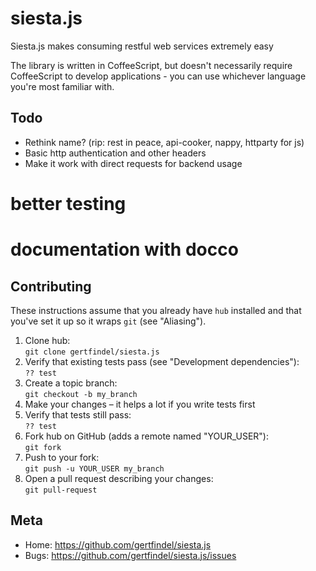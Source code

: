 # siesta.js

Siesta.js makes consuming restful web services extremely easy

The library is written in CoffeeScript, but doesn't necessarily require CoffeeScript to develop applications - you can use whichever language you're most familiar with.

## Todo

* Rethink name? (rip: rest in peace, api-cooker, nappy, httparty for js)
* Basic http authentication and other headers
* Make it work with direct requests for backend usage 
# better testing
# documentation with docco

## Contributing

These instructions assume that you already have `hub` installed and that
you've set it up so it wraps `git` (see "Aliasing").

1. Clone hub:  
    `git clone gertfindel/siesta.js`
2. Verify that existing tests pass (see "Development dependencies"):  
    `?? test`
3. Create a topic branch:  
    `git checkout -b my_branch`
4. Make your changes – it helps a lot if you write tests first
5. Verify that tests still pass:  
    `?? test`
6. Fork hub on GitHub (adds a remote named "YOUR_USER"):  
    `git fork`
7. Push to your fork:  
    `git push -u YOUR_USER my_branch`
8. Open a pull request describing your changes:  
    `git pull-request`

## Meta

* Home: <https://github.com/gertfindel/siesta.js>
* Bugs: <https://github.com/gertfindel/siesta.js/issues>


